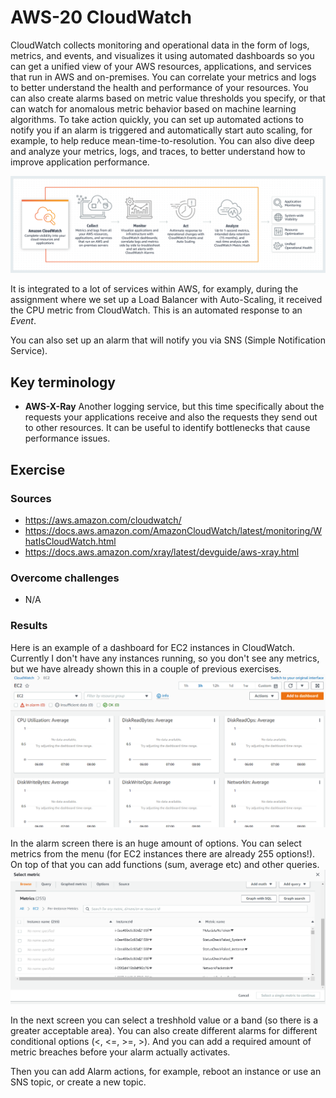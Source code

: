 # AWS-20 CloudWatch
CloudWatch collects monitoring and operational data in the form of logs, metrics, and events, and visualizes it using automated dashboards so you can get a unified view of your AWS resources, applications, and services that run in AWS and on-premises. You can correlate your metrics and logs to better understand the health and performance of your resources. You can also create alarms based on metric value thresholds you specify, or that can watch for anomalous metric behavior based on machine learning algorithms. To take action quickly, you can set up automated actions to notify you if an alarm is triggered and automatically start auto scaling, for example, to help reduce mean-time-to-resolution. You can also dive deep and analyze your metrics, logs, and traces, to better understand how to improve application performance.
  
![AWS-20 1](../00_includes/CLOUD03/AWS-20_1.png)  
  
It is integrated to a lot of services within AWS, for examply, during the assignment where we set up a Load Balancer with Auto-Scaling, it received the CPU metric from CloudWatch. This is an automated response to an *Event*.  
  
You can also set up an alarm that will notify you via SNS (Simple Notification Service).



## Key terminology
- **AWS-X-Ray** Another logging service, but this time specifically about the requests your applications receive and also the requests they send out to other resources. It can be useful to identify bottlenecks that cause performance issues.  

## Exercise
### Sources
- https://aws.amazon.com/cloudwatch/
- https://docs.aws.amazon.com/AmazonCloudWatch/latest/monitoring/WhatIsCloudWatch.html
- https://docs.aws.amazon.com/xray/latest/devguide/aws-xray.html

### Overcome challenges
- N/A

### Results
Here is an example of a dashboard for EC2 instances in CloudWatch. Currently I don't have any instances running, so you don't see any metrics, but we have already shown this in a couple of previous exercises.   
![AWS-20 2](../00_includes/CLOUD03/AWS-20_2.png)  
  
In the alarm screen there is an huge amount of options. You can select metrics from the menu (for EC2 instances there are already 255 options!). On top of that you can add functions (sum, average etc) and other queries. 
![AWS-20 3](../00_includes/CLOUD03/AWS-20_3.png)  
  
In the next screen you can select a treshhold value or a band (so there is a greater acceptable area). You can also create different alarms for different conditional options (<, <=, >=, >). And you can add a required amount of metric breaches before your alarm actually activates.  
  
Then you can add Alarm actions, for example, reboot an instance or use an SNS topic, or create a new topic.